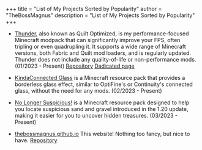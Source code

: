 
+++
title = "List of My Projects Sorted by Popularity"
author = "TheBossMagnus"
description = "List of My Projects Sorted by Popularity"
+++
* [Thunder](https://modrinth.com/modpack/quilt-optimized), also known as Quilt Optimized, is my performance-focused Minecraft modpack that can significantly improve your FPS, often tripling or even quadrupling it. It supports a wide range of Minecraft versions, both Fabric and Quilt mod loaders, and is regularly updated. Thunder does not include any quality-of-life or non-performance mods. (01/2023 - Present) [Repository](https://github.com/TheBossMagnus/Quilt-Optimized) [Dadicated page](https://github.com/TheBossMagnus/thebossmagnus.github.io/thunder)

* [KindaConnected Glass](https://modrinth.com/resourcepack/connected-glass-texture) is a Minecraft resource pack that provides a borderless glass effect, similar to OptiFine's or Continuity's connected glass, without the need for any mods. (02/2023 - Present)

* [No Longer Suspicious!](https://modrinth.com/resourcepack/nolongersuspicious) is a Minecraft resource pack designed to help you locate suspicious sand and gravel introduced in the 1.20 update, making it easier for you to uncover hidden treasures. (03/2023 - Present)

* [thebossmagnus.github.io](https://thebossmagnus.github.io) This website! Nothing too fancy, but nice to have. [Repository](https://github.com/TheBossMagnus/thebossmagnus.github.io)